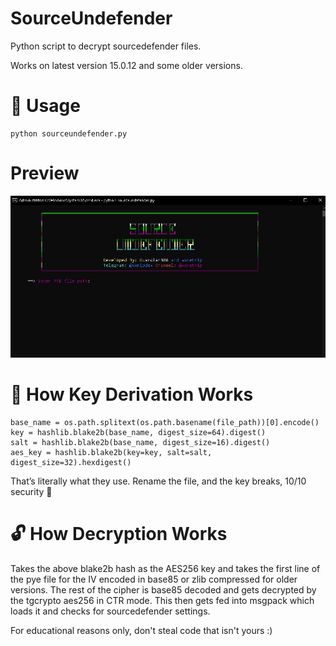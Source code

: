 # SourceUndefender
Python script to decrypt sourcedefender files.

Works on latest version 15.0.12 and some older versions.



# 🧷 Usage
```
python sourceundefender.py
```
# Preview
<div align="center">
  <img src="cli.png" alt="slice" title="slice">
</div>


# 🔑 How Key Derivation Works
```
base_name = os.path.splitext(os.path.basename(file_path))[0].encode()
key = hashlib.blake2b(base_name, digest_size=64).digest()
salt = hashlib.blake2b(base_name, digest_size=16).digest()
aes_key = hashlib.blake2b(key=key, salt=salt, digest_size=32).hexdigest()
```
That’s literally what they use.
Rename the file, and the key breaks, 10/10 security 🥴

# 🔓 How Decryption Works

Takes the above blake2b hash as the AES256 key and takes the first line of the pye file for the IV encoded in base85 or zlib compressed for older versions.
The rest of the cipher is base85 decoded and gets decrypted by the tgcrypto aes256 in CTR mode. This then gets fed into msgpack which loads it and checks for sourcedefender settings.

For educational reasons only, don't steal code that isn't yours :)
